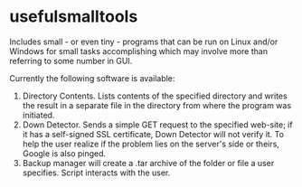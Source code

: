# usefulsmalltools
Includes small - or even tiny - programs that can be run on Linux and/or Windows for small tasks accomplishing which may involve more than referring to some number in GUI.

Currently the following software is available:
1. Directory Contents. Lists contents of the specified directory and writes the result in a separate file in the directory from where the program was initiated.
2. Down Detector. Sends a simple GET request to the specified web-site; if it has a self-signed SSL certificate, Down Detector will not verify it. To help the user realize if the problem lies on the server's side or theirs, Google is also pinged.
3. Backup manager will create a .tar archive of the folder or file a user specifies. Script interacts with the user.
